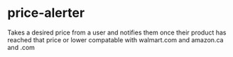 # price-alerter

Takes a desired price from a user and notifies them once their product has reached that price or lower
compatable with walmart.com and amazon.ca and .com

